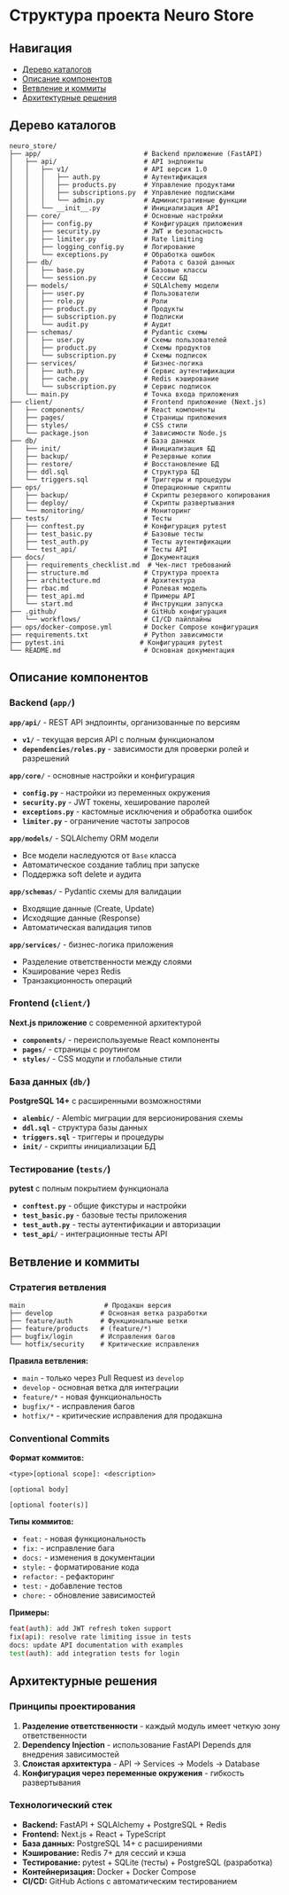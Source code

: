 # Структура проекта Neuro Store

## Навигация
- [Дерево каталогов](#дерево-каталогов)
- [Описание компонентов](#описание-компонентов)
- [Ветвление и коммиты](#ветвление-и-коммиты)
- [Архитектурные решения](#архитектурные-решения)

## Дерево каталогов

```
neuro_store/
├── app/                          # Backend приложение (FastAPI)
│   ├── api/                      # API эндпоинты
│   │   ├── v1/                   # API версия 1.0
│   │   │   ├── auth.py           # Аутентификация
│   │   │   ├── products.py       # Управление продуктами
│   │   │   ├── subscriptions.py  # Управление подписками
│   │   │   └── admin.py          # Административные функции
│   │   └── __init__.py           # Инициализация API
│   ├── core/                     # Основные настройки
│   │   ├── config.py             # Конфигурация приложения
│   │   ├── security.py           # JWT и безопасность
│   │   ├── limiter.py            # Rate limiting
│   │   ├── logging_config.py     # Логирование
│   │   └── exceptions.py         # Обработка ошибок
│   ├── db/                       # Работа с базой данных
│   │   ├── base.py               # Базовые классы
│   │   └── session.py            # Сессии БД
│   ├── models/                   # SQLAlchemy модели
│   │   ├── user.py               # Пользователи
│   │   ├── role.py               # Роли
│   │   ├── product.py            # Продукты
│   │   ├── subscription.py       # Подписки
│   │   └── audit.py              # Аудит
│   ├── schemas/                  # Pydantic схемы
│   │   ├── user.py               # Схемы пользователей
│   │   ├── product.py            # Схемы продуктов
│   │   └── subscription.py       # Схемы подписок
│   ├── services/                 # Бизнес-логика
│   │   ├── auth.py               # Сервис аутентификации
│   │   ├── cache.py              # Redis кэширование
│   │   └── subscription.py       # Сервис подписок
│   └── main.py                   # Точка входа приложения
├── client/                       # Frontend приложение (Next.js)
│   ├── components/               # React компоненты
│   ├── pages/                    # Страницы приложения
│   ├── styles/                   # CSS стили
│   └── package.json              # Зависимости Node.js
├── db/                           # База данных
│   ├── init/                     # Инициализация БД
│   ├── backup/                   # Резервные копии
│   ├── restore/                  # Восстановление БД
│   ├── ddl.sql                   # Структура БД
│   └── triggers.sql              # Триггеры и процедуры
├── ops/                          # Операционные скрипты
│   ├── backup/                   # Скрипты резервного копирования
│   ├── deploy/                   # Скрипты развертывания
│   └── monitoring/               # Мониторинг
├── tests/                        # Тесты
│   ├── conftest.py               # Конфигурация pytest
│   ├── test_basic.py             # Базовые тесты
│   ├── test_auth.py              # Тесты аутентификации
│   └── test_api/                 # Тесты API
├── docs/                         # Документация
│   ├── requirements_checklist.md  # Чек-лист требований
│   ├── structure.md              # Структура проекта
│   ├── architecture.md           # Архитектура
│   ├── rbac.md                   # Ролевая модель
│   ├── test_api.md               # Примеры API
│   └── start.md                  # Инструкции запуска
├── .github/                      # GitHub конфигурация
│   └── workflows/                # CI/CD пайплайны
├── ops/docker-compose.yml        # Docker Compose конфигурация
├── requirements.txt              # Python зависимости
├── pytest.ini                   # Конфигурация pytest
└── README.md                     # Основная документация
```

## Описание компонентов

### Backend (`app/`)

**`app/api/`** - REST API эндпоинты, организованные по версиям
- **`v1/`** - текущая версия API с полным функционалом
- **`dependencies/roles.py`** - зависимости для проверки ролей и разрешений

**`app/core/`** - основные настройки и конфигурация
- **`config.py`** - настройки из переменных окружения
- **`security.py`** - JWT токены, хеширование паролей
- **`exceptions.py`** - кастомные исключения и обработка ошибок
- **`limiter.py`** - ограничение частоты запросов

**`app/models/`** - SQLAlchemy ORM модели
- Все модели наследуются от `Base` класса
- Автоматическое создание таблиц при запуске
- Поддержка soft delete и аудита

**`app/schemas/`** - Pydantic схемы для валидации
- Входящие данные (Create, Update)
- Исходящие данные (Response)
- Автоматическая валидация типов

**`app/services/`** - бизнес-логика приложения
- Разделение ответственности между слоями
- Кэширование через Redis
- Транзакционность операций

### Frontend (`client/`)

**Next.js приложение** с современной архитектурой
- **`components/`** - переиспользуемые React компоненты
- **`pages/`** - страницы с роутингом
- **`styles/`** - CSS модули и глобальные стили

### База данных (`db/`)

**PostgreSQL 14+** с расширенными возможностями
- **`alembic/`** - Alembic миграции для версионирования схемы
- **`ddl.sql`** - структура базы данных
- **`triggers.sql`** - триггеры и процедуры
- **`init/`** - скрипты инициализации БД

### Тестирование (`tests/`)

**pytest** с полным покрытием функционала
- **`conftest.py`** - общие фикстуры и настройки
- **`test_basic.py`** - базовые тесты приложения
- **`test_auth.py`** - тесты аутентификации и авторизации
- **`test_api/`** - интеграционные тесты API

## Ветвление и коммиты

### Стратегия ветвления

```
main                    # Продакшн версия
├── develop            # Основная ветка разработки
├── feature/auth       # Функциональные ветки
├── feature/products   # (feature/*)
├── bugfix/login       # Исправления багов
└── hotfix/security    # Критические исправления
```

**Правила ветвления:**
- `main` - только через Pull Request из `develop`
- `develop` - основная ветка для интеграции
- `feature/*` - новая функциональность
- `bugfix/*` - исправления багов
- `hotfix/*` - критические исправления для продакшна

### Conventional Commits

**Формат коммитов:**
```
<type>[optional scope]: <description>

[optional body]

[optional footer(s)]
```

**Типы коммитов:**
- `feat:` - новая функциональность
- `fix:` - исправление бага
- `docs:` - изменения в документации
- `style:` - форматирование кода
- `refactor:` - рефакторинг
- `test:` - добавление тестов
- `chore:` - обновление зависимостей

**Примеры:**
```bash
feat(auth): add JWT refresh token support
fix(api): resolve rate limiting issue in tests
docs: update API documentation with examples
test(auth): add integration tests for login
```

## Архитектурные решения

### Принципы проектирования

1. **Разделение ответственности** - каждый модуль имеет четкую зону ответственности
2. **Dependency Injection** - использование FastAPI Depends для внедрения зависимостей
3. **Слоистая архитектура** - API → Services → Models → Database
4. **Конфигурация через переменные окружения** - гибкость развертывания

### Технологический стек

- **Backend:** FastAPI + SQLAlchemy + PostgreSQL + Redis
- **Frontend:** Next.js + React + TypeScript
- **База данных:** PostgreSQL 14+ с расширениями
- **Кэширование:** Redis 7+ для сессий и кэша
- **Тестирование:** pytest + SQLite (тесты) + PostgreSQL (разработка)
- **Контейнеризация:** Docker + Docker Compose
- **CI/CD:** GitHub Actions с автоматическим тестированием

